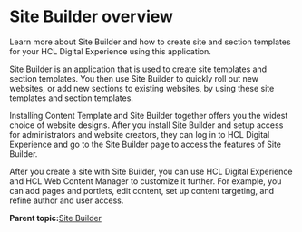 # Site Builder overview 

Learn more about Site Builder and how to create site and section templates for your HCL Digital Experience using this application.

Site Builder is an application that is used to create site templates and section templates. You then use Site Builder to quickly roll out new websites, or add new sections to existing websites, by using these site templates and section templates.

Installing Content Template and Site Builder together offers you the widest choice of website designs. After you install Site Builder and setup access for administrators and website creators, they can log in to HCL Digital Experience and go to the Site Builder page to access the features of Site Builder.

After you create a site with Site Builder, you can use HCL Digital Experience and HCL Web Content Manager to customize it further. For example, you can add pages and portlets, edit content, set up content targeting, and refine author and user access.

**Parent topic:**[Site Builder ](../sitebuilder/sitebuilder_intro.md)

